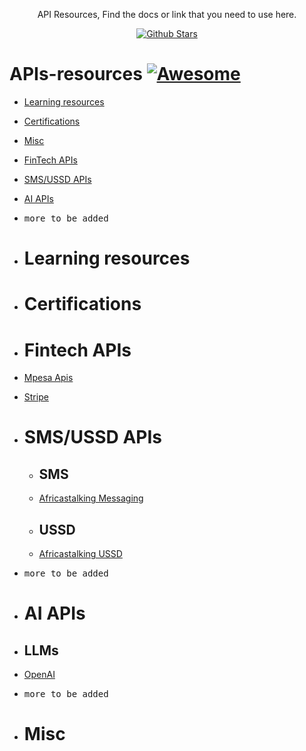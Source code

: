 <p align="center">
  API Resources, Find the docs or link that you need to use here.
</p>

<p align="center">
<a href="https://github.com/AFRIKER/APIs-resources/stargazers"><img src="https://img.shields.io/github/stars/afiker/apis-resources" alt="Github Stars"></a>
</a>
</p>

# APIs-resources [![Awesome](https://cdn.rawgit.com/sindresorhus/awesome/d7305f38d29fed78fa85652e3a63e154dd8e8829/media/badge.svg)](https://github.com/sindresorhus/awesome)

- [Learning resources](#global)
- [Certifications](#certifications)
- [Misc](#misc)
- [FinTech APIs](#fintech-apis)
- [SMS/USSD APIs](#sms)
- [AI APIs](#ai-apis)
- <kbd>more to be added</kbd>

- # Learning resources
   

- # Certifications
 
 
- # Fintech APIs
- [Mpesa Apis](https://developer.safaricom.co.ke/)

- [Stripe ](https://stripe.com/docs)

- # SMS/USSD APIs
  - ## SMS
   - [Africastalking Messaging](https://africastalking.com/sms)
 
  - ## USSD
   - [Africastalking USSD ](https://africastalking.com/ussd)
- <kbd>more to be added</kbd>

- # AI APIs
 - ## LLMs
  - [ OpenAI ](https://openai.com/product#made-for-developers)

- <kbd>more to be added</kbd>

- # Misc 
